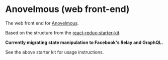 # Anovelmous (web front-end)

The web front end for [Anovelmous](https://github.com/anovelmous-dev-squad/anovelmous).

Based on the structure from the [react-redux-starter-kit](https://github.com/davezuko/react-redux-starter-kit).

**Currently migrating state manipulation to Facebook's Relay and GraphQL.**

See the above starter kit for usage instructions.
